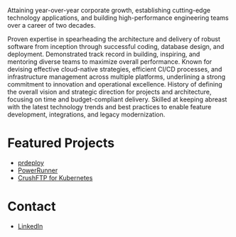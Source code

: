 Attaining year-over-year corporate growth, establishing cutting-edge technology applications, and building high-performance engineering teams over a career of two decades.

Proven expertise in spearheading the architecture and delivery of robust software from inception through successful coding, database design, and deployment. Demonstrated track record in building, inspiring, and mentoring diverse teams to maximize overall performance. Known for devising effective cloud-native strategies, efficient CI/CD processes, and infrastructure management across multiple platforms, underlining a strong commitment to innovation and operational excellence. History of defining the overall vision and strategic direction for projects and architecture, focusing on time and budget-compliant delivery. Skilled at keeping abreast with the latest technology trends and best practices to enable feature development, integrations, and legacy modernization.

# Featured Projects
- [prdeploy](https://greggbjensen.github.io/prdeploy)
- [PowerRunner](https://greggbjensen.github.io/power-runner)
- [CrushFTP for Kubernetes](https://greggbjensen.github.io/helm-crushftp)

# Contact
- [LinkedIn](https://www.linkedin.com/in/greggbjensen/)
